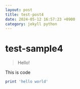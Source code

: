 ```yaml
---
layout: post
title: test-post4
date: 2024-05-12 16:57:23 +0900
category: jekyll python
---
```

# test-sample4
> Hello!

This is code
```ruby
print 'hello world'
```